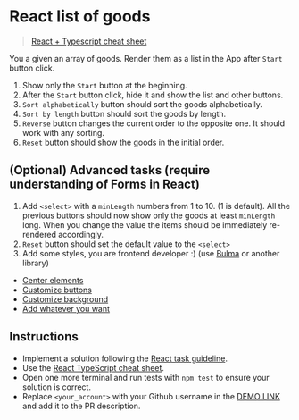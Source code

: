 # React list of goods

> [React + Typescript cheat sheet](https://mate-academy.github.io/fe-program/js/extra/react-typescript)

You a given an array of goods. Render them as a list in the App after `Start` button click.

1. Show only the `Start` button at the beginning.
1. After the `Start` button click, hide it and show the list and other buttons.
1. `Sort alphabetically` button should sort the goods alphabetically.
1. `Sort by length` button should sort the goods by length.
1. `Reverse` button changes the current order to the opposite one. It should work with any sorting.
1. `Reset` button should show the goods in the initial order.

## (Optional) Advanced tasks (require understanding of Forms in React)
1. Add `<select>` with a `minLength` numbers from 1 to 10. (1 is default). All the previous buttons
  should now show only the goods at least `minLength` long. When you change the
  value the items should be immediately re-rendered accordingly.
2. `Reset` button should set the default value to the `<select>`
3. Add some styles, you are frontend developer :) (use [Bulma](https://bulma.io) or another library)
- [Center elements](https://bulma.io/documentation/layout/level/)
- [Customize buttons](https://bulma.io/documentation/elements/button/)
- [Customize background](https://bulma.io/documentation/overview/colors/)
- [Add whatever you want](https://bulma.io/documentation/)

## Instructions

- Implement a solution following the [React task guideline](https://github.com/mate-academy/react_task-guideline#react-tasks-guideline).
- Use the [React TypeScript cheat sheet](https://mate-academy.github.io/fe-program/js/extra/react-typescript).
- Open one more terminal and run tests with `npm test` to ensure your solution is correct.
- Replace `<your_account>` with your Github username in the [DEMO LINK](https://ik-web.github.io/react_list-of-goods/) and add it to the PR description.
